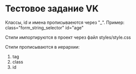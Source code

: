 # Тестовое задание VK

Классы, id и имена прописываеются через "_". Пример:
class="form_string_selector" id="age"

Стили импортируются в проект через файл styles/style.css

Стили прописываются в иерархии:
1. tag
2. class
3. id
